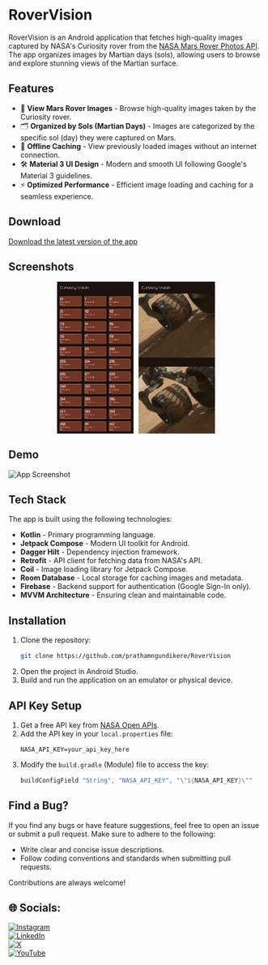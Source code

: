 # RoverVision

RoverVision is an Android application that fetches high-quality images captured by NASA's Curiosity rover from the [NASA Mars Rover Photos API](https://api.nasa.gov/). The app organizes images by Martian days (sols), allowing users to browse and explore stunning views of the Martian surface.

## Features
- 📸 **View Mars Rover Images** - Browse high-quality images taken by the Curiosity rover.
- 🗂️ **Organized by Sols (Martian Days)** - Images are categorized by the specific sol (day) they were captured on Mars.
- 🔄 **Offline Caching** - View previously loaded images without an internet connection.
- 🛠 **Material 3 UI Design** - Modern and smooth UI following Google's Material 3 guidelines.
- ⚡ **Optimized Performance** - Efficient image loading and caching for a seamless experience.

## Download

[Download the latest version of the app](https://github.com/prathamngundikere/RoverVision/releases/latest)

## Screenshots

<div style="display: flex; flex-direction: row; flex-wrap: wrap; justify-content: center; gap: 10px">
<img src="https://github.com/prathamngundikere/RoverVision/blob/master/resources/home.png" alt="screenshot" width="30%">
<img src="https://github.com/prathamngundikere/RoverVision/blob/master/resources/imageScreen.png" alt="screenshot" width="30%">
</div>

## Demo

![App Screenshot](https://github.com/prathamngundikere/RoverVision/blob/master/resources/RoverVision.gif)

## Tech Stack
The app is built using the following technologies:
- **Kotlin** - Primary programming language.
- **Jetpack Compose** - Modern UI toolkit for Android.
- **Dagger Hilt** - Dependency injection framework.
- **Retrofit** - API client for fetching data from NASA's API.
- **Coil** - Image loading library for Jetpack Compose.
- **Room Database** - Local storage for caching images and metadata.
- **Firebase** - Backend support for authentication (Google Sign-In only).
- **MVVM Architecture** - Ensuring clean and maintainable code.

## Installation
1. Clone the repository:
   ```bash
   git clone https://github.com/prathamngundikere/RoverVision
   ```
2. Open the project in Android Studio.
3. Build and run the application on an emulator or physical device.

## API Key Setup
1. Get a free API key from [NASA Open APIs](https://api.nasa.gov/).
2. Add the API key in your `local.properties` file:
   ```properties
   NASA_API_KEY=your_api_key_here
   ```
3. Modify the `build.gradle` (Module) file to access the key:
   ```gradle
   buildConfigField "String", "NASA_API_KEY", "\"${NASA_API_KEY}\""
   ```
## Find a Bug?

If you find any bugs or have feature suggestions, feel free to open an issue or submit a pull request. Make sure to adhere to the following:
- Write clear and concise issue descriptions.
- Follow coding conventions and standards when submitting pull requests.

Contributions are always welcome!

## 🌐 Socials:
[![Instagram](https://img.shields.io/badge/Instagram-%23E4405F.svg?logo=Instagram&logoColor=white)](https://instagram.com/https://www.instagram.com/prathamngundikere?igsh=Z3E5ZTNxOGxoZ28=)  
[![LinkedIn](https://img.shields.io/badge/LinkedIn-%230077B5.svg?logo=linkedin&logoColor=white)](https://linkedin.com/in/https://www.linkedin.com/in/prathamngundikere/)  
[![X](https://img.shields.io/badge/X-black.svg?logo=X&logoColor=white)](https://x.com/https://x.com/prathamng?t=IN1JcGFCc-4PWQkFSTKiOA&s=09)  
[![YouTube](https://img.shields.io/badge/YouTube-%23FF0000.svg?logo=YouTube&logoColor=white)](https://youtube.com/@https://youtube.com/@prathamngundikere?si=X5CQBQyWeVeNP8aV) 
